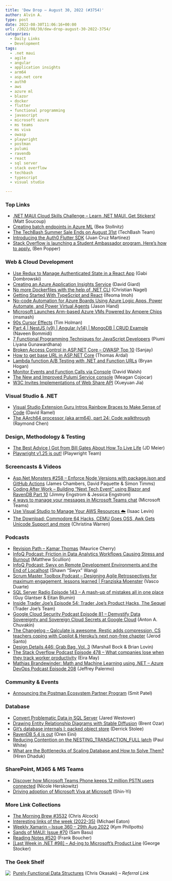 ```yaml
---
title: 'Dew Drop – August 30, 2022 (#3754)'
author: Alvin A.
type: post
date: 2022-08-30T11:06:16+00:00
url: /2022/08/30/dew-drop-august-30-2022-3754/
categories:
  - Daily Links
  - Development
tags:
  - .net maui
  - agile
  - angular
  - application insights
  - arm64
  - asp.net core
  - auth0
  - aws
  - azure ml
  - blazor
  - docker
  - flutter
  - functional programming
  - javascript
  - microsoft azure
  - ms teams
  - ms viva
  - owasp
  - playwright
  - postman
  - pulumi
  - ravendb
  - react
  - sql server
  - stack overflow
  - techbash
  - typescript
  - visual studio

---
```

### <a name="top"></a>Top Links

  * <a href="https://devblogs.microsoft.com/dotnet/dotnet-maui-cloud-skills-challenge/" target="_blank" rel="noopener">.NET MAUI Cloud Skills Challenge – Learn .NET MAUI, Get Stickers!</a> (Matt Soucoup)
  * <a href="https://bea.stollnitz.com/blog/aml-batch-endpoint/" target="_blank" rel="noopener">Creating batch endpoints in Azure ML</a> (Bea Stollnitz)
  * <a href="https://mailchi.mp/techbash/summer-sale-ends-in-2-days-schedule-is-live" target="_blank" rel="noopener">The TechBash Summer Sale Ends on August 31st</a> (TechBash Team)
  * <a href="https://auth0.com/blog/introducing-the-auth0-flutter-sdk/" target="_blank" rel="noopener">Introducing the Auth0 Flutter SDK</a> (Juan Cruz Martinez)
  * <a href="https://stackoverflow.blog/2022/08/29/stack-overflow-student-ambassador-program-how-to-apply/" target="_blank" rel="noopener">Stack Overflow is launching a Student Ambassador program. Here’s how to apply.</a> (Ben Popper)



### <a name="web"></a>Web & Cloud Development

  * <a href="https://developer.okta.com/blog/2022/08/29/react-typescript-redux" target="_blank" rel="noopener">Use Redux to Manage Authenticated State in a React App</a> (Gabi Dombrowski)
  * <a href="https://davidgiard.com/creating-an-azure-application-insights-service" target="_blank" rel="noopener">Creating an Azure Application Insights Service</a> (David Giard)
  * <a href="https://csharp.christiannagel.com/2022/08/30/no-more-dockerfiles-with-help-of-net-cli/" target="_blank" rel="noopener">No more Dockerfiles with the help of .NET CLI</a> (Christian Nagel)
  * <a href="https://www.telerik.com/blogs/getting-started-typescript-react" target="_blank" rel="noopener">Getting Started With TypeScript and React</a> (Ifeoma Imoh)
  * <a href="https://dev.to/azure/no-code-automation-for-azure-boards-using-azure-logic-apps-power-automate-and-power-virtual-agents-24o5" target="_blank" rel="noopener">No-code Automation for Azure Boards Using Azure Logic Apps, Power Automate, and Power Virtual Agents</a> (Jason Hand)
  * <a href="https://tech.slashdot.org/story/22/08/29/196228/microsoft-launches-arm-based-azure-vms-powered-by-ampere-chips?utm_source=rss1.0mainlinkanon&utm_medium=feed" target="_blank" rel="noopener">Microsoft Launches Arm-based Azure VMs Powered by Ampere Chips</a> (msmash)
  * <a href="https://tholman.com/cursor-effects/" target="_blank" rel="noopener">90s Cursor Effects</a> (Tim Holman)
  * <a href="https://www.learmoreseekmore.com/2022/08/part4-nestjs-v9-angular-v14-mongodb-crud-example01071939742.html" target="_blank" rel="noopener">Part 4 | NestJS (v9) | Angular (v14) | MongoDB | CRUD Example</a> (Naveen Bommidi)
  * <a href="https://www.syncfusion.com/blogs/post/7-functional-programming-techniques-for-javascript-developers.aspx?utm_source=alvinashcraft&utm_medium=email&utm_campaign=alvinashcraft_blog_edmsep22" target="_blank" rel="noopener">7 Functional Programming Techniques for JavaScript Developers</a> (Piumi Liyana Gunawardhana)
  * <a href="https://procodeguide.com/programming/broken-access-control-in-aspnet-core/" target="_blank" rel="noopener">Broken Access Control in ASP.NET Core – OWASP Top 10</a> (Sanjay)
  * <a href="https://blog.elmah.io/how-to-get-base-url-in-asp-net-core/" target="_blank" rel="noopener">How to get base URL in ASP.NET Core</a> (Thomas Ardal)
  * <a href="https://nodogmablog.bryanhogan.net/2022/08/lambda-function-a-b-testing-with-net-and-function-urls/" target="_blank" rel="noopener">Lambda function A/B Testing with .NET and Function URLs</a> (Bryan Hogan)
  * <a href="https://davidwalsh.name/monitorevents" target="_blank" rel="noopener">Monitor Events and Function Calls via Console</a> (David Walsh)
  * <a href="https://www.pulumi.com/blog/new-improved-pulumi-service-console/" target="_blank" rel="noopener">The New and Improved Pulumi Service console</a> (Meagan Cojocar)
  * <a href="https://www.w3.org/blog/news/archives/9655" target="_blank" rel="noopener">W3C Invites Implementations of Web Share API</a> (Xueyuan Jia)



### <a name="dotnet"></a>Visual Studio & .NET

  * <a href="https://visualstudiomagazine.com/articles/2022/08/29/rainbow-braces.aspx" target="_blank" rel="noopener">Visual Studio Extension Guru Intros Rainbow Braces to Make Sense of Code</a> (David Ramel)
  * <a href="https://devblogs.microsoft.com/oldnewthing/20220829-00/?p=107066" target="_blank" rel="noopener">The AArch64 processor (aka arm64), part 24: Code walkthrough</a> (Raymond Chen)



### <a name="design"></a>Design, Methodology & Testing

  * <a href="https://jdmeier.com/bill-gates-how-to-live-life/" target="_blank" rel="noopener">The Best Advice I Got from Bill Gates About How To Live Life</a> (JD Meier)
  * <a href="https://twitter.com/playwrightweb/status/1564385068126052354" target="_blank" rel="noopener">Playwright v1.25 is out!</a> (Playwright Team)



### <a name="videos"></a>Screencasts & Videos

  * <a href="http://www.youtube.com/watch?v=iP6rxmZgbDA" target="_blank" rel="noopener">Asp.Net Monsters #258 &#8211; Enforce Node Versions with package.json and GitHub Actions</a> (James Chambers, David Paquette & Simon Timms)
  * <a href="http://www.youtube.com/watch?v=RUPkiNbLvWQ" target="_blank" rel="noopener">Coding After Work &#8211; Building &#8220;Next Tech Event&#8221; using Blazor and RavenDB Part 10</a> (Jimmy Engstrom & Jessica Engstrom)
  * <a href="http://www.youtube.com/watch?v=fetrXpoOZ9g" target="_blank" rel="noopener">4 ways to manage your messages in Microsoft Teams chat</a> (Microsoft Teams)
  * <a href="http://www.youtube.com/watch?v=AnFHV0-hNGE" target="_blank" rel="noopener">Use Visual Studio to Manage Your AWS Resources ‍☁️</a> (Isaac Levin)
  * <a href="http://www.youtube.com/watch?v=61vxEiFj06M" target="_blank" rel="noopener">The Download: Commodore 64 Hacks, CEMU Goes OSS, Awk Gets Unicode Support and more</a> (Christina Warren)



### <a name="podcasts"></a>Podcasts

  * <a href="https://revisionpath.com/kamar-thomas" target="_blank" rel="noopener">Revision Path &#8211; Kamar Thomas</a> (Maurice Cherry)
  * <a href="https://www.infoq.com/podcasts/data-analytics-workflows-friction/" target="_blank" rel="noopener">InfoQ Podcast: Friction in Data Analytics Workflows Causing Stress and Burnout</a> (Matthew Scullion)
  * <a href="https://www.infoq.com/podcasts/localhost-end/" target="_blank" rel="noopener">InfoQ Podcast: Swyx on Remote Development Environments and the End of Localhost</a> (Shawn “Swyx” Wang)
  * <a href="https://scrummastertoolbox.libsyn.com/designing-agile-retrospectives-for-maximum-engagement-lessons-learned-franziska-moenster" target="_blank" rel="noopener">Scrum Master Toolbox Podcast &#8211; Designing Agile Retrospectives for maximum engagement, lessons learned | Franziska Moenster</a> (Vasco Duarte)
  * <a href="http://sqlserverradio.com/episode-143-a-mash-up-of-mistakes-all-in-one-place" target="_blank" rel="noopener">SQL Server Radio Episode 143 &#8211; A mash-up of mistakes all in one place</a> (Guy Glantser & Eitan Blumin)
  * <a href="http://insidetjs.libsyn.com/episode-54-trader-joes-product-hacks-the-sequel" target="_blank" rel="noopener">Inside Trader Joe&#8217;s Episode 54: Trader Joe&#8217;s Product Hacks, The Sequel</a> (Trader Joe&#8217;s Team)
  * <a href="https://cloudsecuritypodcast.libsyn.com/ep81-demystify-data-sovereignty-and-sovereign-cloud-secrets-at-google-cloud" target="_blank" rel="noopener">Google Cloud Security Podcast Episode 81 &#8211; Demystify Data Sovereignty and Sovereign Cloud Secrets at Google Cloud</a> (Anton A. Chuvakin)
  * <a href="https://changelog.com/podcast/news-2022-08-29" target="_blank" rel="noopener">The Changelog &#8211; Qalculate is awesome, Restic adds compression, CS teachers coping with Copilot & Heroku&#8217;s next non-free chapter</a> (Jerod Santo)
  * <a href="https://designdetails.fm/episodes/lid4iI6v" target="_blank" rel="noopener">Design Details 446: Grab Bag, Vol. 3</a> (Marshall Bock & Brian Lovin)
  * <a href="https://stackoverflow.blog/2022/08/30/what-companies-lose-when-they-track-worker-productivity-ep-478/" target="_blank" rel="noopener">The Stack Overflow Podcast Episode 478 &#8211; What companies lose when they track worker productivity</a> (Eira May)
  * <a href="http://feed.azuredevops.show/mathias-brandewinder-math-and-machine-learning-using-net-episode-208" target="_blank" rel="noopener">Mathias Brandewinder: Math and Machine Learning using .NET &#8211; Azure DevOps Podcast Episode 208</a> (Jeffrey Palermo)



### <a name="events"></a>Community & Events

  * <a href="https://blog.postman.com/announcing-the-postman-ecosystem-partner-program/" target="_blank" rel="noopener">Announcing the Postman Ecosystem Partner Program</a> (Smit Patel)



### <a name="sql"></a>Database

  * <a href="https://www.mssqltips.com/sqlservertip/7371/sql-convert-sql-cast-trycast-tryconvert-tryparse/" target="_blank" rel="noopener">Convert Problematic Data in SQL Server</a> (Jared Westover)
  * <a href="https://www.brentozar.com/archive/2022/08/drawing-entity-relationship-diagrams-with-stable-diffusion/" target="_blank" rel="noopener">Drawing Entity Relationship Diagrams with Stable Diffusion</a> (Brent Ozar)
  * <a href="https://github.blog/2022-08-29-gits-database-internals-i-packed-object-store/" target="_blank" rel="noopener">Git’s database internals I: packed object store</a> (Derrick Stolee)
  * <a href="https://ayende.com/blog/198114-A/ravendb-5-4-is-out?Key=2d5262bd-02e1-471b-bc77-2a6b7d30eba0" target="_blank" rel="noopener">RavenDB 5.4 is out</a> (Oren Eini)
  * <a href="https://www.sql.kiwi/2022/08/reduce-contention-nesting-transaction-full.html" target="_blank" rel="noopener">Reducing Contention on the NESTING_TRANSACTION_FULL latch</a> (Paul White)
  * <a href="https://www.simform.com/blog/bottlenecks-of-scaling-database-how-to-solve/" target="_blank" rel="noopener">What are the Bottlenecks of Scaling Database and How to Solve Them?</a> (Hiren Dhaduk)



### <a name="sp"></a>SharePoint, M365 & MS Teams

  * <a href="https://www.microsoft.com/en-us/microsoft-365/blog/2022/08/29/discover-how-microsoft-teams-phone-keeps-12-million-pstn-users-connected/" target="_blank" rel="noopener">Discover how Microsoft Teams Phone keeps 12 million PSTN users connected</a> (Nicole Herskowitz)
  * <a href="https://techcommunity.microsoft.com/t5/microsoft-viva-blog/driving-adoption-of-microsoft-viva-at-microsoft/ba-p/3612072" target="_blank" rel="noopener">Driving adoption of Microsoft Viva at Microsoft</a> (Shin-Yi)



### <a name="links"></a>More Link Collections

  * <a href="https://blog.cwa.me.uk/2022/08/30/the-morning-brew-3532/" target="_blank" rel="noopener">The Morning Brew #3532</a> (Chris Alcock)
  * <a href="https://samestuffdifferentday.com/2022/08/29/interesting-links-of-the-week-2022-35/" target="_blank" rel="noopener">Interesting links of the week (2022-35)</a> (Michael Eaton)
  * <a href="https://weeklyxamarin.com/issues/360" target="_blank" rel="noopener">Weekly Xamarin &#8211; Issue 360 &#8211; 29th Aug 2022</a> (Kym Phillpotts)
  * <a href="https://www.telerik.com/blogs/sands-maui-issue-70" target="_blank" rel="noopener">Sands of MAUI: Issue #70</a> (Sam Basu)
  * <a href="https://www.frankysnotes.com/2022/08/reading-notes-520.html" target="_blank" rel="noopener">Reading Notes #520</a> (Frank Boucher)
  * <a href="https://georgestocker.com/2022/08/29/last-week-in-net-98-ad-ing-to-microsofts-product-line/" target="_blank" rel="noopener">[Last Week in .NET #98] – Ad-ing to Microsoft’s Product Line</a> (George Stocker)



### <a name="shelf"></a>The Geek Shelf

<a href="https://www.amazon.com/dp/0521663504/?tag=amavin-20" target="_blank" rel="noopener"><img decoding="async" align="left" style="margin: 0px 4px 0px 0px; border: 0px currentcolor; border-image: none; float: left; display: inline; background-image: none;" src="https://m.media-amazon.com/images/I/41xT-vkdeES._SS135_.jpg" border="0" /></a>&nbsp;<a href="https://www.amazon.com/dp/0521663504/?tag=amavin-20" target="_blank" rel="noopener">Purely Functional Data Structures</a> (Chris Okasaki) _&#8211; Referral Link_